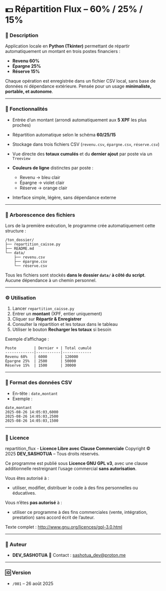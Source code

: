 # 💵 Répartition Flux – 60% / 25% / 15%

### 🧭 Description

Application locale en **Python (Tkinter)** permettant de répartir automatiquement un montant en trois postes financiers :

* **Revenu 60%**
* **Épargne 25%**
* **Réserve 15%**

Chaque opération est enregistrée dans un fichier CSV local, sans base de données ni dépendance extérieure.
Pensée pour un usage **minimaliste, portable, et autonome**.

---

### 💠 Fonctionnalités

* Entrée d’un montant (arrondi automatiquement aux **5 XPF** les plus proches)
* Répartition automatique selon le schéma **60/25/15**
* Stockage dans trois fichiers CSV (`revenu.csv`, `épargne.csv`, `réserve.csv`)
* Vue directe des **totaux cumulés** et du **dernier ajout** par poste via un `Treeview`
* **Couleurs de ligne** distinctes par poste :

  * Revenu → bleu clair
  * Épargne → violet clair
  * Réserve → orange clair
* Interface simple, légère, sans dépendance externe

---

### 📁 Arborescence des fichiers

Lors de la première exécution, le programme crée automatiquement cette structure :

```
/ton_dossier/
├── repartition_caisse.py
├── README.md
└── data/
    ├── revenu.csv
    ├── épargne.csv
    └── réserve.csv
```

Tous les fichiers sont stockés **dans le dossier `data/` à côté du script**.
Aucune dépendance à un chemin personnel.

---

### ⚙️ Utilisation

1. Lancer `repartition_caisse.py`
2. Entrer un **montant** (XPF, entier uniquement)
3. Cliquer sur **Répartir & Enregistrer**
4. Consulter la répartition et les totaux dans le tableau
5. Utiliser le bouton **Recharger les totaux** si besoin

Exemple d’affichage :

```
Poste        | Dernier + | Total cumulé
-------------|-----------|-------------
Revenu 60%   | 6000      | 120000
Épargne 25%  | 2500      | 50000
Réserve 15%  | 1500      | 30000
```

---

### 📄 Format des données CSV

* En-tête : `date,montant`
* Exemple :

```
date,montant
2025-08-26 14:05:03,6000
2025-08-26 14:05:03,2500
2025-08-26 14:05:03,1500
```

---

### 🔐 Licence

repartition\_flux - **Licence Libre avec Clause Commerciale**
Copyright © 2025 **DEV\_SASHOTUA** – Tous droits réservés.

Ce programme est publié sous **Licence GNU GPL v3**, avec une clause additionnelle restreignant l’usage commercial **sans autorisation**.

Vous êtes autorisé à :

* utiliser, modifier, distribuer le code à des fins personnelles ou éducatives.

Vous n’êtes **pas autorisé** à :

* utiliser ce programme à des fins commerciales (vente, intégration, prestation) sans accord écrit de l’auteur.

Texte complet : http://www.gnu.org/licences/gpl-3.0.html

---

### 👤 Auteur

* **DEV\_SASHOTUA**
  📩 Contact : sashotua_dev@proton.me

---

### 🆔 Version

* `/001` – 26 août 2025
